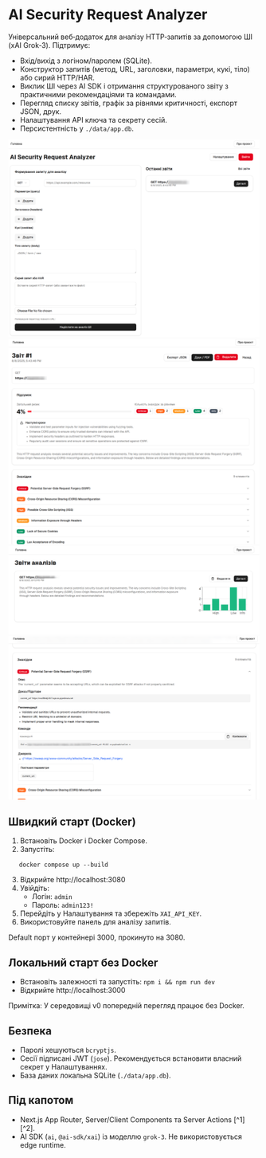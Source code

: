 # AI Security Request Analyzer

Універсальний веб‑додаток для аналізу HTTP‑запитів за допомогою ШІ (xAI Grok‑3). Підтримує:
- Вхід/вихід з логіном/паролем (SQLite).
- Конструктор запитів (метод, URL, заголовки, параметри, кукі, тіло) або сирий HTTP/HAR.
- Виклик ШІ через AI SDK і отримання структурованого звіту з практичними рекомендаціями та командами.
- Перегляд списку звітів, графік за рівнями критичності, експорт JSON, друк.
- Налаштування API ключа та секрету сесій.
- Персистентність у `./data/app.db`.

![Зразок001](./screenshot/001.png)
![Зразок002](./screenshot/002.png)
![Зразок003](./screenshot/003.png)
![Зразок004](./screenshot/004.png)

## Швидкий старт (Docker)

1. Встановіть Docker і Docker Compose.
2. Запустіть:
```
   docker compose up --build
```
3. Відкрийте http://localhost:3080
4. Увійдіть:
   - Логін: `admin`
   - Пароль: `admin123!`
5. Перейдіть у Налаштування та збережіть `XAI_API_KEY`.
6. Використовуйте панель для аналізу запитів.

Default порт у контейнері 3000, прокинуто на 3080.

## Локальний старт без Docker

- Встановіть залежності та запустіть: `npm i && npm run dev`
- Відкрийте http://localhost:3000

Примітка: У середовищі v0 попередній перегляд працює без Docker.

## Безпека
- Паролі хешуються `bcryptjs`.
- Сесії підписані JWT (`jose`). Рекомендується встановити власний секрет у Налаштуваннях.
- База даних локальна SQLite (`./data/app.db`).

## Під капотом
- Next.js App Router, Server/Client Components та Server Actions [^1][^2].
- AI SDK (`ai`, `@ai-sdk/xai`) із моделлю `grok-3`. Не використовується edge runtime.
